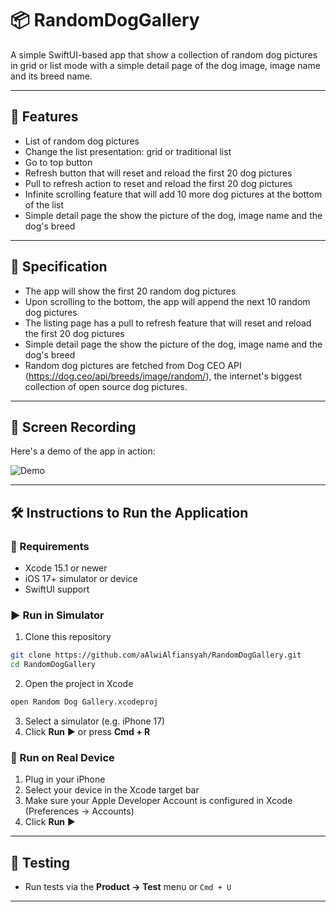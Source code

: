 # 📦 RandomDogGallery
A simple SwiftUI-based app that show a collection of random dog pictures in grid or list mode with a simple detail page of the dog image, image name and its breed name.

---

## 🚀 Features
- List of random dog pictures
- Change the list presentation: grid or traditional list
- Go to top button
- Refresh button that will reset and reload the first 20 dog pictures
- Pull to refresh action to reset and reload the first 20 dog pictures
- Infinite scrolling feature that will add 10 more dog pictures at the bottom of the list
- Simple detail page the show the picture of the dog, image name and the dog's breed

---

## 🚀 Specification
- The app will show the first 20 random dog pictures
- Upon scrolling to the bottom, the app will append the next 10 random dog pictures
- The listing page has a pull to refresh feature that will reset and reload the first 20 dog pictures
- Simple detail page the show the picture of the dog, image name and the dog's breed
- Random dog pictures are fetched from Dog CEO API (https://dog.ceo/api/breeds/image/random/), the internet's biggest collection of open source dog pictures.

---

## 🚀 Screen Recording
Here's a demo of the app in action:

![Demo](Resources/RandomDogGallery.gif)

---

## 🛠 Instructions to Run the Application

### 📱 Requirements
- Xcode 15.1 or newer
- iOS 17+ simulator or device
- SwiftUI support

### ▶️ Run in Simulator
1. Clone this repository
```bash
git clone https://github.com/aAlwiAlfiansyah/RandomDogGallery.git
cd RandomDogGallery
```

2. Open the project in Xcode
```bash
open Random Dog Gallery.xcodeproj
```

3. Select a simulator (e.g. iPhone 17)
4. Click **Run** ▶️ or press **Cmd + R**

### 📲 Run on Real Device
1. Plug in your iPhone
2. Select your device in the Xcode target bar
3. Make sure your Apple Developer Account is configured in Xcode (Preferences → Accounts)
4. Click **Run** ▶️

---

## 🧪 Testing
- Run tests via the **Product → Test** menu or `Cmd + U`

---
